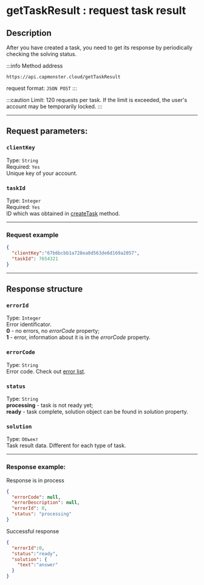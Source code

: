 ﻿---
sidebar_position: 1
sidebar_label: getTaskResult
---

# getTaskResult : request task result
## **Description**
After you have created a task, you need to get its response by periodically checking the solving status.

:::info Method address
```http
https://api.capmonster.cloud/getTaskResult
```
request format: `JSON POST`
:::

<!-- Адрес метода: <https://api.capmonster.cloud/getTaskResult/>
Формат запроса: JSON POST -->

:::caution
Limit: 120 requests per task. If the limit is exceeded, the user's account may be temporarily locked. 
:::

---

## **Request parameters:**

### `clientKey`
Type: `String` <br />
Required: `Yes`<br />
Unique key of your account.

### `taskId`
Type: `Integer` <br />
Required: `Yes`<br />
ID which was obtained in [createTask](./create-task.md) method.


<!-- |**Параметр**|**Тип**|**Обязательный**|**Значение**|
| :-: | :-: | :-: | :-: |
|clientKey|String|Да|Уникальный ключ вашей учетной записи|
|taskId|Integer|Да|Идентификатор задания полученный в методе [createTask](https://capmonster.atlassian.net/wiki/spaces/APIS/pages/425989/createTask)| -->
---
### **Request example**

```json
{
  "clientKey":"67b6bcbb1a728ea8d563de6d169a2057",
  "taskId": 7654321
}
```
--- 
## **Response structure**

### `errorId`
Type: `Integer` <br />
Error identificator.<br />**0** - no errors, no *errorCode* property;<br />**1** - error, information about it is in the *errorCode* property.

### `errorCode`
Type: `String` <br />
Error code. Check out [error list](../api-errors.md).

### `status`
Type: `String` <br />
**processing** -  task is not ready yet;<br />**ready** - task complete, solution object can be found in *solution* property.

### `solution`
Type: `Объект` <br />
Task result data. Different for each type of task.

<!-- |**Свойство**|**Тип**|**Значение**|
| :-: | :-: | :-: |
|errorId|Integer|Идентификатор ошибки.<br />**0** - ошибок нет, свойство *errorCode* отсутствует<br />**1** - ошибка, информация о ней находится в свойстве *errorCode*|
|errorCode|String|Код ошибки. См. [глоссарий ошибок](https://capmonster.atlassian.net/wiki/spaces/APIS/pages/295310).|
|status|String|**processing** - задача в процессе выполнения<br />**ready** - задача выполнена, решение находится в свойстве *solution*|
|solution|Объект|Информация о решении задачи. Каждый тип задачи имеет разный формат.| -->
---
### **Response example:**

Response is in process

```json
{
  "errorCode": null,
  "errorDescription": null,
  "errorId": 0,
  "status": "processing"
}
```

<!-- |<p>{</p><p>`    `"errorCode": "null",</p><p>`    `"errorDescription": "null",</p><p>`    `"errorId": 0,</p><p>`    `"status": "processing",</p><p>}</p>|
| :- | -->

Successful response

```json
{
  "errorId":0,
  "status":"ready",
  "solution": {
    "text":"answer"
  }
}
```

